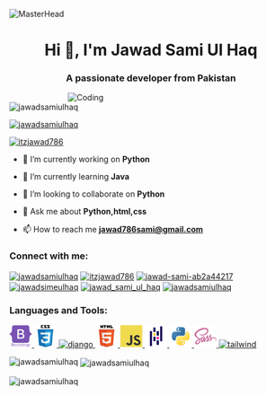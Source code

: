 
![MasterHead](https://learnpython.com/blog/why-is-python-so-popular/why-is-python-so-popular.png)


<h1 align="center">Hi 👋, I'm Jawad Sami Ul Haq</h1>
<h3 align="center">A passionate developer from Pakistan</h3>

<img align="right" alt="Coding" width="400" src="https://media4.giphy.com/media/RbDKaczqWovIugyJmW/200.gif">


<p align="left"> <img src="https://komarev.com/ghpvc/?username=jawadsamiulhaq&label=Profile%20views&color=0e75b6&style=flat" alt="jawadsamiulhaq" /> </p>

<p align="left"> <a href="https://github.com/ryo-ma/github-profile-trophy"><img src="https://github-profile-trophy.vercel.app/?username=jawadsamiulhaq" alt="jawadsamiulhaq" /></a> </p>

<p align="left"> <a href="https://twitter.com/itzjawad786" target="blank"><img src="https://img.shields.io/twitter/follow/itzjawad786?logo=twitter&style=for-the-badge" alt="itzjawad786" /></a> </p>

- 🔭 I’m currently working on **Python**

- 🌱 I’m currently learning **Java**

- 👯 I’m looking to collaborate on **Python**

- 💬 Ask me about **Python,html,css**

- 📫 How to reach me **jawad786sami@gmail.com**

<h3 align="left">Connect with me:</h3>
<p align="left">
<a href="https://codepen.io/jawadsamiulhaq" target="blank"><img align="center" src="https://raw.githubusercontent.com/rahuldkjain/github-profile-readme-generator/master/src/images/icons/Social/codepen.svg" alt="jawadsamiulhaq" height="30" width="40" /></a>
<a href="https://twitter.com/itzjawad786" target="blank"><img align="center" src="https://raw.githubusercontent.com/rahuldkjain/github-profile-readme-generator/master/src/images/icons/Social/twitter.svg" alt="itzjawad786" height="30" width="40" /></a>
<a href="https://linkedin.com/in/jawad-sami-ab2a44217" target="blank"><img align="center" src="https://raw.githubusercontent.com/rahuldkjain/github-profile-readme-generator/master/src/images/icons/Social/linked-in-alt.svg" alt="jawad-sami-ab2a44217" height="30" width="40" /></a>
<a href="https://fb.com/jawadsimeulhaq" target="blank"><img align="center" src="https://raw.githubusercontent.com/rahuldkjain/github-profile-readme-generator/master/src/images/icons/Social/facebook.svg" alt="jawadsimeulhaq" height="30" width="40" /></a>
<a href="https://instagram.com/jawad_sami_ul_haq" target="blank"><img align="center" src="https://raw.githubusercontent.com/rahuldkjain/github-profile-readme-generator/master/src/images/icons/Social/instagram.svg" alt="jawad_sami_ul_haq" height="30" width="40" /></a>
<a href="https://www.codechef.com/users/jawadsamiulhaq" target="blank"><img align="center" src="https://cdn.jsdelivr.net/npm/simple-icons@3.1.0/icons/codechef.svg" alt="jawadsamiulhaq" height="30" width="40" /></a>
</p>

<h3 align="left">Languages and Tools:</h3>
<p align="left"> <a href="https://getbootstrap.com" target="_blank" rel="noreferrer"> <img src="https://raw.githubusercontent.com/devicons/devicon/master/icons/bootstrap/bootstrap-plain-wordmark.svg" alt="bootstrap" width="40" height="40"/> </a> <a href="https://www.w3schools.com/css/" target="_blank" rel="noreferrer"> <img src="https://raw.githubusercontent.com/devicons/devicon/master/icons/css3/css3-original-wordmark.svg" alt="css3" width="40" height="40"/> </a> <a href="https://www.djangoproject.com/" target="_blank" rel="noreferrer"> <img src="https://cdn.worldvectorlogo.com/logos/django.svg" alt="django" width="40" height="40"/> </a> <a href="https://www.w3.org/html/" target="_blank" rel="noreferrer"> <img src="https://raw.githubusercontent.com/devicons/devicon/master/icons/html5/html5-original-wordmark.svg" alt="html5" width="40" height="40"/> </a> <a href="https://developer.mozilla.org/en-US/docs/Web/JavaScript" target="_blank" rel="noreferrer"> <img src="https://raw.githubusercontent.com/devicons/devicon/master/icons/javascript/javascript-original.svg" alt="javascript" width="40" height="40"/> </a> <a href="https://pandas.pydata.org/" target="_blank" rel="noreferrer"> <img src="https://raw.githubusercontent.com/devicons/devicon/2ae2a900d2f041da66e950e4d48052658d850630/icons/pandas/pandas-original.svg" alt="pandas" width="40" height="40"/> </a> <a href="https://www.python.org" target="_blank" rel="noreferrer"> <img src="https://raw.githubusercontent.com/devicons/devicon/master/icons/python/python-original.svg" alt="python" width="40" height="40"/> </a> <a href="https://sass-lang.com" target="_blank" rel="noreferrer"> <img src="https://raw.githubusercontent.com/devicons/devicon/master/icons/sass/sass-original.svg" alt="sass" width="40" height="40"/> </a> <a href="https://tailwindcss.com/" target="_blank" rel="noreferrer"> <img src="https://www.vectorlogo.zone/logos/tailwindcss/tailwindcss-icon.svg" alt="tailwind" width="40" height="40"/> </a> </p>



<p><img align="left" src="https://github-readme-stats.vercel.app/api/top-langs?username=jawadsamiulhaq&show_icons=true&locale=en&layout=compact" alt="jawadsamiulhaq" /></p>

<p>&nbsp;<img align="center" src="https://github-readme-stats.vercel.app/api?username=jawadsamiulhaq&show_icons=true&locale=en" alt="jawadsamiulhaq" /></p>

<p><img align="center" src="https://github-readme-streak-stats.herokuapp.com/?user=jawadsamiulhaq&" alt="jawadsamiulhaq" /></p>
